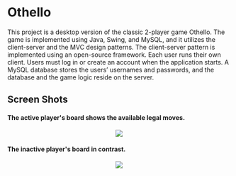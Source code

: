 # Othello

This project is a desktop version of the classic 2-player game Othello. The game is implemented using Java, Swing, and MySQL, and it utilizes the client-server and the MVC design patterns. The client-server pattern is implemented using an open-source framework. Each user runs their own client. Users must log in or create an account when the application starts. A MySQL database stores the users’ usernames and passwords, and the database and the game logic reside on the server.


## Screen Shots

#### The active player's board shows the available legal moves.  
<p align="center">
  <img src="https://user-images.githubusercontent.com/49875693/215806602-a3f1235b-0186-44c5-b6a8-ad58af3bafb7.png"/>
</p>


#### The inactive player's board in contrast.
<p align="center">
  <img src="https://user-images.githubusercontent.com/49875693/215806685-5d7b6706-0133-4726-96a5-1dd3df674ddb.png"/>
</p>
